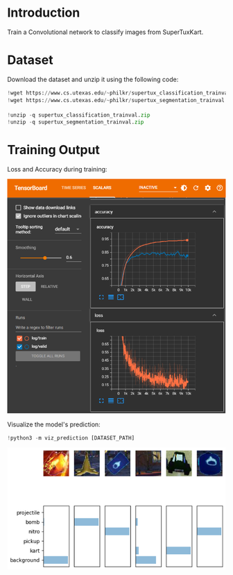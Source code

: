 # Introduction
Train a Convolutional network to classify images from SuperTuxKart.

# Dataset
Download the dataset and unzip it using the following code:

```python
!wget https://www.cs.utexas.edu/~philkr/supertux_classification_trainval.zip
!wget https://www.cs.utexas.edu/~philkr/supertux_segmentation_trainval.zip

!unzip -q supertux_classification_trainval.zip
!unzip -q supertux_segmentation_trainval.zip
```

# Training Output
Loss and Accuracy during training:

![train](training.png)

Visualize the model's prediction:
```python
!python3 -m viz_prediction [DATASET_PATH]
```
![visualization](visualize_prediction.png)
